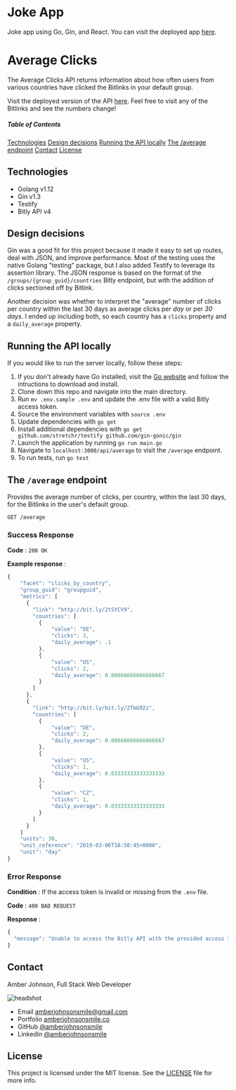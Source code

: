 # Joke App

Joke app using Go, Gin, and React. You can visit the deployed app [here](https://serene-dusk-55955.herokuapp.com/).

# Average Clicks

The Average Clicks API returns information about how often users from various countries have clicked the Bitlinks in your default group.

Visit the deployed version of the API [here](https://gentle-tor-58861.herokuapp.com/api/average). Feel free to visit any of the Bitlinks and see the numbers change!

##### Table of Contents
[Technologies](#technologies)
[Design decisions](#design-decisions)
[Running the API locally](#running-the-api-locally)
[The /average endpoint](#the-average-endpoint)
[Contact](#contact)
[License](#license)

## Technologies
  * Golang v1.12
  * Gin v1.3
  * Testify
  * Bitly API v4

## Design decisions
Gin was a good fit for this project because it made it easy to set up routes, deal with JSON, and improve performance. Most of the testing uses the native Golang "testing" package, but I also added Testify to leverage its assertion library. The JSON response is based on the format of the `/groups/{group_guid}/countries` Bitly endpoint, but with the addition of clicks sectioned off by Bitlink.

Another decision was whether to interpret the "average" number of clicks per country within the last 30 days as average clicks per *day* or per *30 days*. I ended up including both, so each country has a `clicks` property and a `daily_average` property.

## Running the API locally
  If you would like to run the server locally, follow these steps:

  1. If you don't already have Go installed, visit the [Go website](https://golang.org/dl/) and follow the intructions to download and install.
  1. Clone down this repo and navigate into the main directory.
  1. Run `mv .env.sample .env` and update the .env file with a valid Bitly access token.
  1. Source the environment variables with `source .env`
  1. Update dependencies with `go get`
  1. Install additional dependencies with `go get github.com/stretchr/testify github.com/gin-gonic/gin`
  1. Launch the application by running `go run main.go`
  1. Navigate to `localhost:3000/api/average` to visit the `/average` endpoint.
  1. To run tests, run `go test`

## The `/average` endpoint

  Provides the average number of clicks, per country, within the last 30 days, for the Bitlinks in the user's default group.

  `GET /average`

### Success Response

  **Code** : `200 OK`

  **Example response** :

```javascript
{
    "facet": "clicks_by_country",
    "group_guid": "groupguid",
    "metrics": [
      {
        "link": "http://bit.ly/2tSYCV9",
        "countries": [
          {
              "value": "DE",
              "clicks": 3,
              "daily_average": .1
          },
          {
              "value": "US",
              "clicks": 2,
              "daily_average": 0.06666666666666667
          }
        ]
      },
      {
        "link": "http://bit.ly/bit.ly/2TmG92z",
        "countries": [
          {
              "value": "DE",
              "clicks": 2,
              "daily_average": 0.06666666666666667
          },
          {
              "value": "US",
              "clicks": 1,
              "daily_average": 0.03333333333333333
          },
          {
              "value": "CZ",
              "clicks": 1,
              "daily_average": 0.03333333333333333
          }
        ]
      }
    ]
    "units": 30,
    "unit_reference": "2019-03-06T18:50:45+0000",
    "unit": "day"
}
```

### Error Response

**Condition** : If the access token is invalid or missing from the `.env` file.

**Code** : `400 BAD REQUEST`

**Response** :

```javascript
{
  "message": "Unable to access the Bitly API with the provided access token. Add a valid access token to your .env file."
}
```

## Contact

Amber Johnson, Full Stack Web Developer

![headshot](https://user-images.githubusercontent.com/31632938/53816667-30666b80-3f21-11e9-81ff-6756194104a9.jpeg)
* Email amberjohnsonsmile@gmail.com
* Portfolio [amberjohnsonsmile.co](https://amberjohnsonsmile.co)
* GitHub [@amberjohnsonsmile](https://github.com/amberjohnsonsmile)
* LinkedIn [@amberjohnsonsmile](https://linkedin.com/in/amberjohnsonsmile)

## License

This project is licensed under the MIT license. See the [LICENSE](LICENSE) file for more info.

